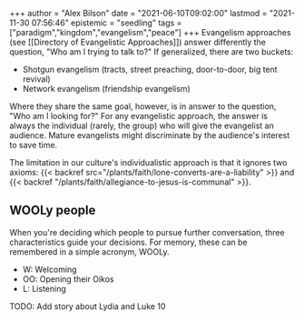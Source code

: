 +++
author = "Alex Bilson"
date = "2021-06-10T09:02:00"
lastmod = "2021-11-30 07:56:46"
epistemic = "seedling"
tags = ["paradigm","kingdom","evangelism","peace"]
+++
Evangelism approaches (see [[Directory of Evangelistic Approaches]]) answer differently the question, "Who am I trying to talk to?" If generalized, there are two buckets:

- Shotgun evangelism (tracts, street preaching, door-to-door, big tent revival)
- Network evangelism (friendship evangelism)

Where they share the same goal, however, is in answer to the question, "Who am I looking for?" For any evangelistic approach, the answer is always the individual (rarely, the group) who will give the evangelist an audience. Mature evangelists might discriminate by the audience's interest to save time.

The limitation in our culture's individualistic approach is that it ignores two axioms: {{< backref src="/plants/faith/lone-converts-are-a-liability" >}} and {{< backref "/plants/faith/allegiance-to-jesus-is-communal" >}}.

## WOOLy people

When you're deciding which people to pursue further conversation, three characteristics guide your decisions. For memory, these can be remembered in a simple acronym, WOOLy.

- W: Welcoming
- OO: Opening their Oikos
- L: Listening

TODO: Add story about Lydia and Luke 10
